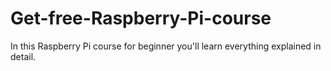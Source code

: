 # Get-free-Raspberry-Pi-course
In this Raspberry Pi course for beginner you'll learn everything explained in detail.
